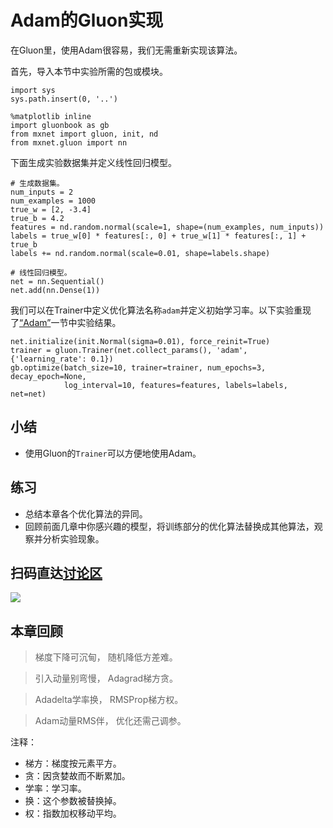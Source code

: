 # Adam的Gluon实现

在Gluon里，使用Adam很容易，我们无需重新实现该算法。

首先，导入本节中实验所需的包或模块。

```{.python .input}
import sys
sys.path.insert(0, '..')

%matplotlib inline
import gluonbook as gb
from mxnet import gluon, init, nd
from mxnet.gluon import nn
```

下面生成实验数据集并定义线性回归模型。

```{.python .input  n=1}
# 生成数据集。
num_inputs = 2
num_examples = 1000
true_w = [2, -3.4]
true_b = 4.2
features = nd.random.normal(scale=1, shape=(num_examples, num_inputs))
labels = true_w[0] * features[:, 0] + true_w[1] * features[:, 1] + true_b
labels += nd.random.normal(scale=0.01, shape=labels.shape)

# 线性回归模型。
net = nn.Sequential()
net.add(nn.Dense(1))
```

我们可以在Trainer中定义优化算法名称`adam`并定义初始学习率。以下实验重现了[“Adam”](adam.md)一节中实验结果。

```{.python .input  n=3}
net.initialize(init.Normal(sigma=0.01), force_reinit=True)
trainer = gluon.Trainer(net.collect_params(), 'adam', {'learning_rate': 0.1})
gb.optimize(batch_size=10, trainer=trainer, num_epochs=3, decay_epoch=None,
            log_interval=10, features=features, labels=labels, net=net)
```

## 小结

* 使用Gluon的`Trainer`可以方便地使用Adam。


## 练习

* 总结本章各个优化算法的异同。
* 回顾前面几章中你感兴趣的模型，将训练部分的优化算法替换成其他算法，观察并分析实验现象。


## 扫码直达[讨论区](https://discuss.gluon.ai/t/topic/2280)


![](../img/qr_adam-gluon.svg)


## 本章回顾


> 梯度下降可沉甸，  随机降低方差难。

> 引入动量别弯慢，  Adagrad梯方贪。

> Adadelta学率换， RMSProp梯方权。

> Adam动量RMS伴，  优化还需己调参。


注释：

* 梯方：梯度按元素平方。
* 贪：因贪婪故而不断累加。
* 学率：学习率。
* 换：这个参数被替换掉。
* 权：指数加权移动平均。
